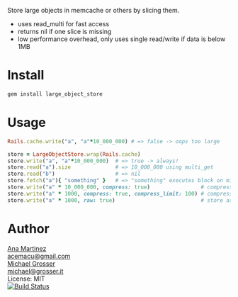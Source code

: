 Store large objects in memcache or others by slicing them.
 - uses read_multi for fast access
 - returns nil if one slice is missing
 - low performance overhead, only uses single read/write if data is below 1MB

Install
=======

```Bash
gem install large_object_store
```

Usage
=====

```Ruby
Rails.cache.write("a", "a"*10_000_000) # => false -> oops too large

store = LargeObjectStore.wrap(Rails.cache)
store.write("a", "a"*10_000_000)  # => true -> always!
store.read("a").size              # => 10_000_000 using multi_get
store.read("b")                   # => nil
store.fetch("a"){ "something" }   # => "something" executes block on miss
store.write("a" * 10_000_000, compress: true)                # compress when greater than 16k
store.write("a" * 1000, compress: true, compress_limit: 100) # compress when greater than 100
store.write("a" * 1000, raw: true)                           # store as string to avoid marshaling overhead
```

Author
======
[Ana Martinez](https://github.com/anamartinez)<br/>
acemacu@gmail.com<br/>
[Michael Grosser](https://github.com/grosser)<br/>
michael@grosser.it<br/>
License: MIT<br/>
[![Build Status](https://travis-ci.org/anamartinez/large_object_store.png)](https://travis-ci.org/anamartinez/large_object_store)
